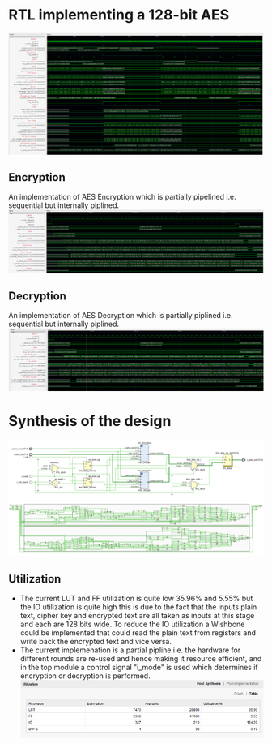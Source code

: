 # RTL implementing a 128-bit AES 
![Top Module](Top.png)
## Encryption 
An implementation of AES Encryption which is partially pipelined i.e. sequential but internally piplined.
![Encryption](Encryption.png)
## Decryption
An implementation of AES Decryption which is partially piplined i.e. sequential but internally piplined.
![Decryption](Decryption.png)
# Synthesis of the design 
![Synthesized design](Synth.png)
![Elaborated Synthesized Design](Elaborate.png)
## Utilization 
- The current LUT and FF utilization is quite low 35.96% and 5.55% but the IO utilization is quite high this is due to the fact that the inputs plain text, cipher key and encrypted text are all taken as inputs at this stage and each are 128 bits wide. To reduce the IO utilization a Wishbone could be implemented that could read the plain text from registers and write back the encrypted text and vice versa. 
- The current implemenation is a partial pipline i.e. the hardware for different rounds are re-used and hence making it resource efficient, and in the top module a control signal "i_mode" is used which determines if encryption or decryption is performed. 
![Utilization Table](Utilization.png)